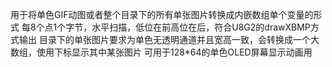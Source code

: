 用于将单色GIF动图或者整个目录下的所有单张图片转换成内嵌数组单个变量的形式
每8个点1个字节，水平扫描，低位在前高位在后，符合U8G2的drawXBMP方式输出
目录下的单张图片要求为单色无透明通道并且宽高一致，会转换成一个大数组，使用下标显示其中某张图片
可用于128*64的单色OLED屏幕显示动画用
